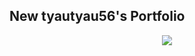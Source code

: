 ## New tyautyau56's Portfolio

<div align="center">
<img src="https://img.shields.io/badge/status-under development-orange.svg?style=for-the-badge"></img>
</div>